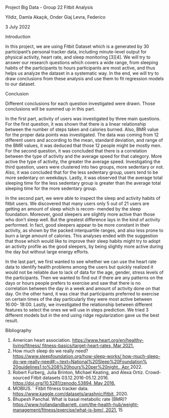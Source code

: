 ﻿Project Big Data - Group 22 Fitbit Analysis 

Yildiz, Damla Akaçık, Onder Giaj Levra, Federico

3 July 2022

Introduction

In this project, we are using Fitbit Dataset which is a generated by 30 participant’s personal tracker data, including minute-level output for physical activity, heart rate, and sleep monitoring [3][4]. We will try to answer our research questions which covers a wide range, from sleeping habits of the participants to hours participants are most active, and thus helps us analyze the dataset in a systematic way. In the end, we will try to draw conclusions from these analysis and use them to fit regression models to our dataset.

Conclusion

Different conclusions for each question investigated were drawn. Those conclusions will be summed up in this part.

In the first part, activity of users was investigated by three main questions. For the first question, it was shown that there is a linear relationship between the number of steps taken and calories burned. Also, BMR value for the proper data points was investigated. The data was coming from 12 different users and according to the mean, standard deviation, and range of the BMR values, it was deduced that those 12 people might be mostly men. For the second question, it was concluded that there is a correlation between the type of activity and the average speed for that category. More active the type of activity, the greater the average speed. Investigating the third question, users were clustered into two groups, more sedentary or not. Also, it was concluded that for the less sedentary group, users tend to be more sedentary on weekdays. Lastly, it was observed that the average total sleeping time for the less sedentary group is greater than the average total sleeping time for the more sedentary group.

In the second part, we were able to inspect the sleep and activity habits of fitbit users. We discovered that many users only 5 out of 21 users are getting an amount of sleep which is recom- mended by the sleep foundation. Moreover, good sleepers are slightly more active than those who don’t sleep well. But the greatest difference lays in the kind of activity performed. In fact, good sleepers appear to be more constant in their activity, as shown by the packed interquartile ranges, and also less prone to burn a large amount of calories. This analyses ended with the suggestion that those which would like to improve their sleep habits might try to adopt an activity profile as the good sleepers, by being slightly more active during the day but without large energy efforts.

In the last part, we first wanted to see whether we can use the heart rate data to identify health problems among the users but quickly realized it would not be reliable due to lack of data for the age, gender, stress levels of the participants. Then we wanted to find out if there are any patterns on the days or hours people prefers to exercise and saw that there is no correlation between the day in a week and amount of activity done on that day. On the other hand, it was clear that participants preferred to exercise on certain times of the day particularly they were most active between 16:00- 18:00. Lastly, we investigated the relationship between different features to select the ones we will use in steps prediction. We tried 3 different models but in the end using ridge regularization gave us the best result.

Bibliography

1. American heart association. [https://www.heart.org/en/healthy-living/fitness/ fitness-basics/target-heart-rates, Mar 2021.](https://www.heart.org/en/healthy-living/fitness/fitness-basics/target-heart-rates)
1. How much sleep do we really need? [https://www.sleepfoundation.org/how-sleep-works/ how-much-sleep-do-we-really-need#:~:text=National%20Sleep%20Foundation% 20guidelines1,to%208%20hours%20per%20night., Apr ](https://www.sleepfoundation.org/how-sleep-works/how-much-sleep-do-we-really-need#:~:text=National%20Sleep%20Foundation%20guidelines1,to%208%20hours%20per%20night.)2022.
1. Robert Furberg, Julia Brinton, Michael Keating, and Alexa Ortiz. Crowd-sourced Fitbit datasets 03.12.2016-05.12.2016. [https://doi.org/10.5281/zenodo.53894, May 2016.](https://doi.org/10.5281/zenodo.53894)
1. MOBIUS.¨ Fitbit fitness tracker data. [https://www.kaggle.com/datasets/arashnic/fitbit, ](https://www.kaggle.com/datasets/arashnic/fitbit)2020.
1. Bhupesh Panchal. What is basal metabolic rate (BMR)? [https://www.hollandandbarrett. com/the-health-hub/weight-management/fitness/exercise/what-is-bmr/, 2021.](https://www.hollandandbarrett.com/the-health-hub/weight-management/fitness/exercise/what-is-bmr/)
15
